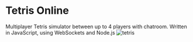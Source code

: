 ﻿# Tetris Online
Multiplayer Tetris simulator between up to 4 players with chatroom. Written in JavaScript, using WebSockets and Node.js
![tetris](https://github.com/davidhaoyan/tetrisOnline/assets/60042375/8f5371d5-53bf-43ed-9cd9-7c5ddc5f1a0f)
